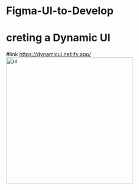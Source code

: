 # Figma-UI-to-Develop
# creting a Dynamic UI
#link https://dynamicui.netlify.app/
<img width="343" alt="ui" src="https://github.com/ayaniegain/Figma-UI-to-Develop/assets/59463533/70b1337a-79b3-4396-92b4-cf56f948a026">
